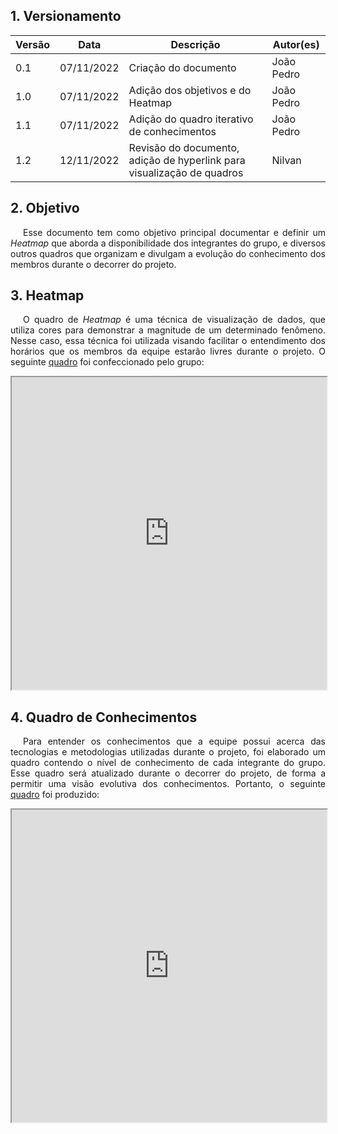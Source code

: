 ## 1. Versionamento

Versão|Data|Descrição|Autor(es)
------|----|---------|--------
0.1   | 07/11/2022 | Criação do documento | João Pedro
1.0   | 07/11/2022 | Adição dos objetivos e do Heatmap | João Pedro
1.1   | 07/11/2022 | Adição do quadro iterativo de conhecimentos| João Pedro
1.2   | 12/11/2022 | Revisão do documento, adição de hyperlink para visualização de quadros| Nilvan

## 2. Objetivo

<p align="justify" style="text-indent: 20px">
    Esse documento tem como objetivo principal documentar e definir um <i>Heatmap</i> que aborda a disponibilidade dos integrantes do grupo, e diversos outros quadros que organizam e divulgam a evolução do conhecimento dos membros durante o decorrer do projeto.
</p>

## 3. Heatmap

<p align="justify" style="text-indent: 20px">
    O quadro de <i>Heatmap</i> é uma técnica de visualização de dados, que utiliza cores para demonstrar a magnitude de um determinado fenômeno. Nesse caso, essa técnica foi utilizada visando facilitar o entendimento dos horários que os membros da equipe estarão livres durante o projeto. O seguinte <a href="https://docs.google.com/spreadsheets/d/e/2PACX-1vTfuukZVu6OD5mRzp-l_UhXP3XEdArrpcNWrjEPvvuArw0W4KudhESuRVEqI7DBR9_IJSjSKr0kfc0m/pubhtml?gid=0&amp;single=true&amp;widget=true&amp;headers=false">quadro</a> foi confeccionado pelo grupo:
</p>

<iframe style="width: 100%; height: 500px" src="https://docs.google.com/spreadsheets/d/e/2PACX-1vTfuukZVu6OD5mRzp-l_UhXP3XEdArrpcNWrjEPvvuArw0W4KudhESuRVEqI7DBR9_IJSjSKr0kfc0m/pubhtml?gid=0&amp;single=true&amp;widget=true&amp;headers=false"></iframe>

## 4. Quadro de Conhecimentos

<p align="justify" style="text-indent: 20px">
    Para entender os conhecimentos que a equipe possui acerca das tecnologias e metodologias utilizadas durante o projeto, foi elaborado um quadro contendo o nível de conhecimento de cada integrante do grupo. Esse quadro será atualizado durante o decorrer do projeto, de forma a permitir uma visão evolutiva dos conhecimentos. Portanto, o seguinte <a href="https://docs.google.com/spreadsheets/d/e/2PACX-1vRL5HIWe6kchdTuJO2KoWa6EB9q1WPGJyhhTOobgnjQwtDD7nBcHnerJZMyveLwIzMFsp-NHU4EqkKs/pubhtml?widget=true&amp;headers=false">quadro</a> foi produzido:
</p>

<iframe style="width: 100%; height: 500px" src="https://docs.google.com/spreadsheets/d/e/2PACX-1vRL5HIWe6kchdTuJO2KoWa6EB9q1WPGJyhhTOobgnjQwtDD7nBcHnerJZMyveLwIzMFsp-NHU4EqkKs/pubhtml?widget=true&amp;headers=false"></iframe>
